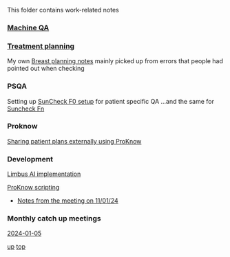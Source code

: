This folder contains work-related notes


### [Machine QA](Machine%20QA.md)

### [Treatment planning](Treatment%20Planning.md)

My own [Breast planning notes](Breast%20planning%20notes.md) mainly picked up from errors that people had pointed out when checking

### PSQA

Setting up [SunCheck F0 setup](SunCheck%20F0%20setup.md) for patient specific QA
...and the same for [Suncheck Fn](Suncheck_Fraction_n_setup.md)
### Proknow

[Sharing patient plans externally using ProKnow](Sharing%20patient%20plans%20externally%20using%20ProKnow.md)

### Development

[Limbus AI implementation](Limbus%20AI%20implementation.md)

[ProKnow scripting](https://github.com/nhs-proknow)
- [Notes from the meeting on 11/01/24](proknow/20240111_proknow.md)

### Monthly catch up meetings

[2024-01-05](2024-01-05.md)


[up](README.md)
[top](../README.md)
